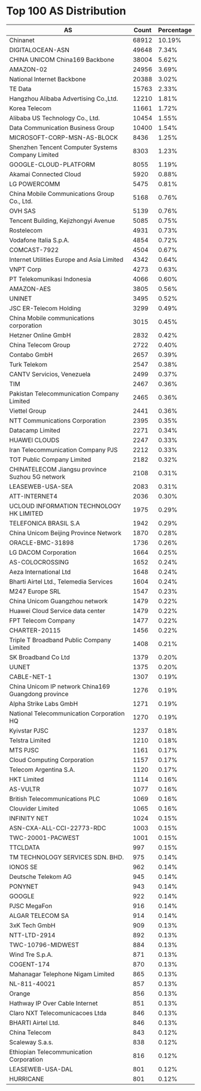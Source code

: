 # Top 100 AS Distribution
| AS | Count | Percentage |
|----|----|----|
| Chinanet | 68912 | 10.19% |
| DIGITALOCEAN-ASN | 49648 | 7.34% |
| CHINA UNICOM China169 Backbone | 38004 | 5.62% |
| AMAZON-02 | 24956 | 3.69% |
| National Internet Backbone | 20388 | 3.02% |
| TE Data | 15763 | 2.33% |
| Hangzhou Alibaba Advertising Co.,Ltd. | 12210 | 1.81% |
| Korea Telecom | 11661 | 1.72% |
| Alibaba US Technology Co., Ltd. | 10454 | 1.55% |
| Data Communication Business Group | 10400 | 1.54% |
| MICROSOFT-CORP-MSN-AS-BLOCK | 8436 | 1.25% |
| Shenzhen Tencent Computer Systems Company Limited | 8303 | 1.23% |
| GOOGLE-CLOUD-PLATFORM | 8055 | 1.19% |
| Akamai Connected Cloud | 5920 | 0.88% |
| LG POWERCOMM | 5475 | 0.81% |
| China Mobile Communications Group Co., Ltd. | 5168 | 0.76% |
| OVH SAS | 5139 | 0.76% |
| Tencent Building, Kejizhongyi Avenue | 5085 | 0.75% |
| Rostelecom | 4931 | 0.73% |
| Vodafone Italia S.p.A. | 4854 | 0.72% |
| COMCAST-7922 | 4504 | 0.67% |
| Internet Utilities Europe and Asia Limited | 4342 | 0.64% |
| VNPT Corp | 4273 | 0.63% |
| PT Telekomunikasi Indonesia | 4066 | 0.60% |
| AMAZON-AES | 3805 | 0.56% |
| UNINET | 3495 | 0.52% |
| JSC ER-Telecom Holding | 3299 | 0.49% |
| China Mobile communications corporation | 3015 | 0.45% |
| Hetzner Online GmbH | 2832 | 0.42% |
| China Telecom Group | 2722 | 0.40% |
| Contabo GmbH | 2657 | 0.39% |
| Turk Telekom | 2547 | 0.38% |
| CANTV Servicios, Venezuela | 2499 | 0.37% |
| TIM | 2467 | 0.36% |
| Pakistan Telecommunication Company Limited | 2465 | 0.36% |
| Viettel Group | 2441 | 0.36% |
| NTT Communications Corporation | 2395 | 0.35% |
| Datacamp Limited | 2271 | 0.34% |
| HUAWEI CLOUDS | 2247 | 0.33% |
| Iran Telecommunication Company PJS | 2212 | 0.33% |
| TOT Public Company Limited | 2182 | 0.32% |
| CHINATELECOM Jiangsu province Suzhou 5G network | 2108 | 0.31% |
| LEASEWEB-USA-SEA | 2083 | 0.31% |
| ATT-INTERNET4 | 2036 | 0.30% |
| UCLOUD INFORMATION TECHNOLOGY HK LIMITED | 1975 | 0.29% |
| TELEFONICA BRASIL S.A | 1942 | 0.29% |
| China Unicom Beijing Province Network | 1870 | 0.28% |
| ORACLE-BMC-31898 | 1736 | 0.26% |
| LG DACOM Corporation | 1664 | 0.25% |
| AS-COLOCROSSING | 1652 | 0.24% |
| Aeza International Ltd | 1648 | 0.24% |
| Bharti Airtel Ltd., Telemedia Services | 1604 | 0.24% |
| M247 Europe SRL | 1547 | 0.23% |
| China Unicom Guangzhou network | 1479 | 0.22% |
| Huawei Cloud Service data center | 1479 | 0.22% |
| FPT Telecom Company | 1477 | 0.22% |
| CHARTER-20115 | 1456 | 0.22% |
| Triple T Broadband Public Company Limited | 1408 | 0.21% |
| SK Broadband Co Ltd | 1379 | 0.20% |
| UUNET | 1375 | 0.20% |
| CABLE-NET-1 | 1307 | 0.19% |
| China Unicom IP network China169 Guangdong province | 1276 | 0.19% |
| Alpha Strike Labs GmbH | 1271 | 0.19% |
| National Telecommunication Corporation HQ | 1270 | 0.19% |
| Kyivstar PJSC | 1237 | 0.18% |
| Telstra Limited | 1210 | 0.18% |
| MTS PJSC | 1161 | 0.17% |
| Cloud Computing Corporation | 1157 | 0.17% |
| Telecom Argentina S.A. | 1120 | 0.17% |
| HKT Limited | 1114 | 0.16% |
| AS-VULTR | 1077 | 0.16% |
| British Telecommunications PLC | 1069 | 0.16% |
| Clouvider Limited | 1065 | 0.16% |
| INFINITY NET | 1024 | 0.15% |
| ASN-CXA-ALL-CCI-22773-RDC | 1003 | 0.15% |
| TWC-20001-PACWEST | 1001 | 0.15% |
| TTCLDATA | 997 | 0.15% |
| TM TECHNOLOGY SERVICES SDN. BHD. | 975 | 0.14% |
| IONOS SE | 962 | 0.14% |
| Deutsche Telekom AG | 945 | 0.14% |
| PONYNET | 943 | 0.14% |
| GOOGLE | 922 | 0.14% |
| PJSC MegaFon | 916 | 0.14% |
| ALGAR TELECOM SA | 914 | 0.14% |
| 3xK Tech GmbH | 909 | 0.13% |
| NTT-LTD-2914 | 892 | 0.13% |
| TWC-10796-MIDWEST | 884 | 0.13% |
| Wind Tre S.p.A. | 871 | 0.13% |
| COGENT-174 | 870 | 0.13% |
| Mahanagar Telephone Nigam Limited | 865 | 0.13% |
| NL-811-40021 | 857 | 0.13% |
| Orange | 856 | 0.13% |
| Hathway IP Over Cable Internet | 851 | 0.13% |
| Claro NXT Telecomunicacoes Ltda | 846 | 0.13% |
| BHARTI Airtel Ltd. | 846 | 0.13% |
| China Telecom | 843 | 0.12% |
| Scaleway S.a.s. | 838 | 0.12% |
| Ethiopian Telecommunication Corporation | 816 | 0.12% |
| LEASEWEB-USA-DAL | 801 | 0.12% |
| HURRICANE | 801 | 0.12% |
